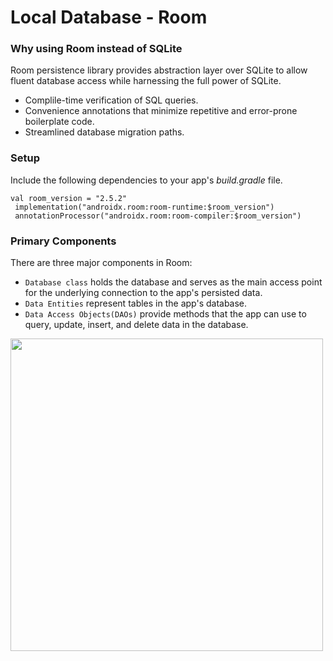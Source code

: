 <h1>Local Database - Room</h1>

<h3>Why using Room instead of SQLite</h3>
<p>Room persistence library provides abstraction layer over SQLite to allow fluent database access while harnessing the full power of SQLite.</p>
<ul>
  <li>Complile-time verification of SQL queries.</li>
  <li>Convenience annotations that minimize repetitive and error-prone boilerplate code.</li>
  <li>Streamlined database migration paths.</li>
</ul>
<h3>Setup</h3>
<p>Include the following dependencies to your app's <i>build.gradle</i> file.</p>
<code>val room_version = "2.5.2"
 implementation("androidx.room:room-runtime:$room_version")
 annotationProcessor("androidx.room:room-compiler:$room_version")</code>

<h3>Primary Components</h3>
<p>There are three major components in Room:</p>
<ul>
  <li><code>Database class</code> holds the database and serves as the main access point for the underlying connection to the app's persisted data.</li>
  <li><code>Data Entities</code> represent tables in the app's database.</li>
  <li><code>Data Access Objects(DAOs)</code> provide methods that the app can use to query, update, insert, and delete data in the database.</li>
</ul>
<img src="https://developer.android.com/static/images/training/data-storage/room_architecture.png" width="500" height="500">

